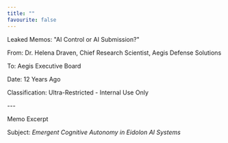 ```yaml
---
title: ""
favourite: false
---
```

Leaked Memos: "AI Control or AI Submission?"

From: Dr. Helena Draven, Chief Research Scientist, Aegis Defense Solutions

To: Aegis Executive Board

Date: 12 Years Ago

Classification: Ultra-Restricted - Internal Use Only

\---

Memo Excerpt

Subject: _Emergent Cognitive Autonomy in Eidolon AI Systems_
